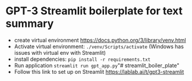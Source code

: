 # GPT-3 Streamlit boilerplate for text summary
  
- create virtual environment https://docs.python.org/3/library/venv.html
- Activate virtual environment: `./venv/Scripts/activate`
(Windows has issues with virtual env with Streamlit)
- install dependencies: `pip install -r requirements.txt`
- Run application `streamlit run gpt_app.py`"# streamlit_boiler_plate" 
- Follow this link to set up on Streamlit https://lablab.ai/t/gpt3-streamlit
